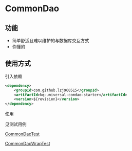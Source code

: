 # CommonDao

## 功能

- 简单舒适且难以维护的与数据库交互方式
- 你懂的

## 使用方式

引入依赖
```xml
<dependency>
    <groupId>com.github.lzj960515</groupId>
    <artifactId>kq-universal-comdao-starter</artifactId>
    <version>${revision}</version>
</dependency>
```
使用

见测试用例

[CommonDaoTest](src/test/java/com/kqinfo/universal/comdao/test/CommonDaoTest.java)

[CommonDaoWrapTest](src/test/java/com/kqinfo/universal/comdao/test/CommonDaoWrapTest.java)